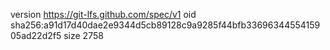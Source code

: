 version https://git-lfs.github.com/spec/v1
oid sha256:a91d17d40dae2e9344d5cb89128c9a9285f44bfb3369634455415905ad22d2f5
size 2758
